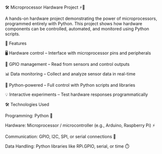 🛠️ Microprocessor Hardware Project ⚡🐍

A hands-on hardware project demonstrating the power of microprocessors, programmed entirely with Python.
This project shows how hardware components can be controlled, automated, and monitored using Python scripts.

🚀 Features

🖥️ Hardware control – Interface with microprocessor pins and peripherals

🔌 GPIO management – Read from sensors and control outputs

📊 Data monitoring – Collect and analyze sensor data in real-time

🐍 Python-powered – Full control with Python scripts and libraries

💡 Interactive experiments – Test hardware responses programmatically

🛠️ Technologies Used

Programming: Python 🐍

Hardware: Microprocessor / microcontroller (e.g., Arduino, Raspberry Pi) ⚡

Communication: GPIO, I2C, SPI, or serial connections 🔗

Data Handling: Python libraries like RPi.GPIO, serial, or time ⏱️
